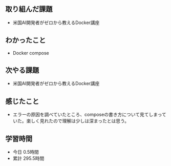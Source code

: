 ## 取り組んだ課題
- 米国AI開発者がゼロから教えるDocker講座
## わかったこと
- Docker compose
## 次やる課題
- 米国AI開発者がゼロから教えるDocker講座
## 感じたこと
- エラーの原因を調べていたところ、composeの書き方について見てしまっていた。楽しく見れたので理解は少しは深まったとは思う。
## 学習時間
- 今日 0.5時間
- 累計 295.5時間
